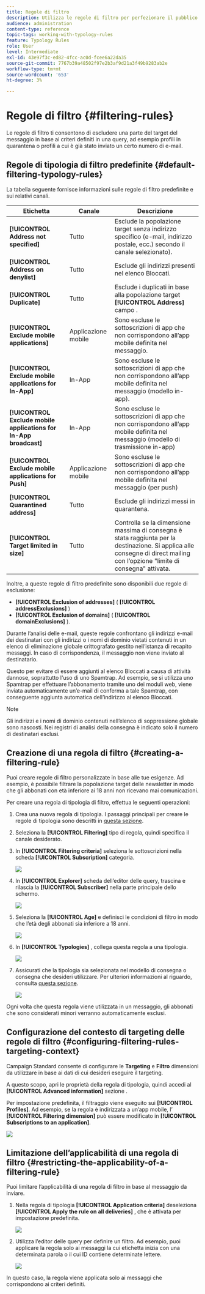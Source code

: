 ```yaml
---
title: Regole di filtro
description: Utilizza le regole di filtro per perfezionare il pubblico dei messaggi.
audience: administration
content-type: reference
topic-tags: working-with-typology-rules
feature: Typology Rules
role: User
level: Intermediate
exl-id: 43e97f3c-ed82-4fcc-ac0d-fcee6a22da35
source-git-commit: 7767b39a48502f97e2b3af9d21a3f49b9283ab2e
workflow-type: tm+mt
source-wordcount: '653'
ht-degree: 3%

---
```


# Regole di filtro {#filtering-rules}

Le regole di filtro ti consentono di escludere una parte del target del messaggio in base ai criteri definiti in una query, ad esempio profili in quarantena o profili a cui è già stato inviato un certo numero di e-mail.

## Regole di tipologia di filtro predefinite {#default-filtering-typology-rules}

La tabella seguente fornisce informazioni sulle regole di filtro predefinite e sui relativi canali.

| Etichetta | Canale | Descrizione |
| ---------|----------|---------|
| **[!UICONTROL Address not specified]** | Tutto | Esclude la popolazione target senza indirizzo specifico (e-mail, indirizzo postale, ecc.) secondo il canale selezionato). |
| **[!UICONTROL Address on denylist]** | Tutto | Esclude gli indirizzi presenti nel elenco Bloccati. |
| **[!UICONTROL Duplicate]** | Tutto | Esclude i duplicati in base alla popolazione target **[!UICONTROL Address]** campo . |
| **[!UICONTROL Exclude mobile applications]** | Applicazione mobile | Sono escluse le sottoscrizioni di app che non corrispondono all’app mobile definita nel messaggio. |
| **[!UICONTROL Exclude mobile applications for In-App]** | In-App | Sono escluse le sottoscrizioni di app che non corrispondono all’app mobile definita nel messaggio (modello in-app). |
| **[!UICONTROL Exclude mobile applications for In-App broadcast]** | In-App | Sono escluse le sottoscrizioni di app che non corrispondono all’app mobile definita nel messaggio (modello di trasmissione in-app) |
| **[!UICONTROL Exclude mobile applications for Push]** | Applicazione mobile | Sono escluse le sottoscrizioni di app che non corrispondono all’app mobile definita nel messaggio (per push) |
| **[!UICONTROL Quarantined address]** | Tutto | Esclude gli indirizzi messi in quarantena. |
| **[!UICONTROL Target limited in size]** | Tutto | Controlla se la dimensione massima di consegna è stata raggiunta per la destinazione. Si applica alle consegne di direct mailing con l’opzione &quot;limite di consegna&quot; attivata. |

Inoltre, a queste regole di filtro predefinite sono disponibili due regole di esclusione:

* **[!UICONTROL Exclusion of addresses]** ( **[!UICONTROL addressExclusions]** )
* **[!UICONTROL Exclusion of domains]** ( **[!UICONTROL domainExclusions]** ).

Durante l’analisi delle e-mail, queste regole confrontano gli indirizzi e-mail dei destinatari con gli indirizzi o i nomi di dominio vietati contenuti in un elenco di eliminazione globale crittografato gestito nell’istanza di recapito messaggi. In caso di corrispondenza, il messaggio non viene inviato al destinatario.

Questo per evitare di essere aggiunti al elenco Bloccati a causa di attività dannose, soprattutto l&#39;uso di uno Spamtrap. Ad esempio, se si utilizza uno Spamtrap per effettuare l’abbonamento tramite uno dei moduli web, viene inviata automaticamente un’e-mail di conferma a tale Spamtrap, con conseguente aggiunta automatica dell’indirizzo al elenco Bloccati.

>[!NOTE]
>
>Gli indirizzi e i nomi di dominio contenuti nell’elenco di soppressione globale sono nascosti. Nei registri di analisi della consegna è indicato solo il numero di destinatari esclusi.

## Creazione di una regola di filtro {#creating-a-filtering-rule}

Puoi creare regole di filtro personalizzate in base alle tue esigenze. Ad esempio, è possibile filtrare la popolazione target delle newsletter in modo che gli abbonati con età inferiore ai 18 anni non ricevano mai comunicazioni.

Per creare una regola di tipologia di filtro, effettua le seguenti operazioni:

1. Crea una nuova regola di tipologia. I passaggi principali per creare le regole di tipologia sono descritti in [questa sezione](../../sending/using/managing-typology-rules.md).

1. Seleziona la **[!UICONTROL Filtering]** tipo di regola, quindi specifica il canale desiderato.

1. In **[!UICONTROL Filtering criteria]** seleziona le sottoscrizioni nella scheda **[!UICONTROL Subscription]** categoria.

   ![](assets/typology_create-rule-subscription.png)

1. In **[!UICONTROL Explorer]** scheda dell’editor delle query, trascina e rilascia la **[!UICONTROL Subscriber]** nella parte principale dello schermo.

   ![](assets/typology_create-rule-subscriber.png)

1. Seleziona la **[!UICONTROL Age]** e definisci le condizioni di filtro in modo che l’età degli abbonati sia inferiore a 18 anni.

   ![](assets/typology_create-rule-age.png)

1. In **[!UICONTROL Typologies]** , collega questa regola a una tipologia.

   ![](assets/typology_create-rule-typology.png)

1. Assicurati che la tipologia sia selezionata nel modello di consegna o consegna che desideri utilizzare. Per ulteriori informazioni al riguardo, consulta [questa sezione](../../sending/using/managing-typologies.md#applying-typologies-to-messages).

   ![](assets/typology_template.png)

Ogni volta che questa regola viene utilizzata in un messaggio, gli abbonati che sono considerati minori verranno automaticamente esclusi.

## Configurazione del contesto di targeting delle regole di filtro {#configuring-filtering-rules-targeting-context}

Campaign Standard consente di configurare le  **Targeting** e **Filtro** dimensioni da utilizzare in base ai dati di cui desideri eseguire il targeting.

A questo scopo, apri le proprietà della regola di tipologia, quindi accedi al **[!UICONTROL Advanced information]** sezione .

Per impostazione predefinita, il filtraggio viene eseguito sui **[!UICONTROL Profiles]**. Ad esempio, se la regola è indirizzata a un’app mobile, l’ **[!UICONTROL Filtering dimension]** può essere modificato in **[!UICONTROL Subscriptions to an application]**.

![](assets/typology_rule-order_2.png)

## Limitazione dell’applicabilità di una regola di filtro {#restricting-the-applicability-of-a-filtering-rule}

Puoi limitare l’applicabilità di una regola di filtro in base al messaggio da inviare.

1. Nella regola di tipologia **[!UICONTROL Application criteria]** deseleziona **[!UICONTROL Apply the rule on all deliveries]** , che è attivata per impostazione predefinita.

   ![](assets/typology_limit.png)

1. Utilizza l’editor delle query per definire un filtro. Ad esempio, puoi applicare la regola solo ai messaggi la cui etichetta inizia con una determinata parola o il cui ID contiene determinate lettere.

   ![](assets/typology_limit-rule.png)

In questo caso, la regola viene applicata solo ai messaggi che corrispondono ai criteri definiti.
